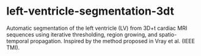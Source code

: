 # left-ventricle-segmentation-3dt
Automatic segmentation of the left ventricle (LV) from 3D+t cardiac MRI sequences using iterative thresholding, region growing, and spatio-temporal propagation. Inspired by the method proposed in Vray et al. (IEEE TMI).
